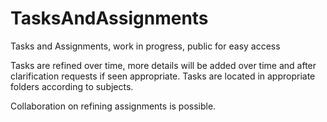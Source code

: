# TasksAndAssignments
Tasks and Assignments, work in progress, public for easy access

Tasks are refined over time, more details will be added over time and after clarification requests if seen appropriate. Tasks are located in appropriate folders according to subjects. 

Collaboration on refining assignments is possible. 


